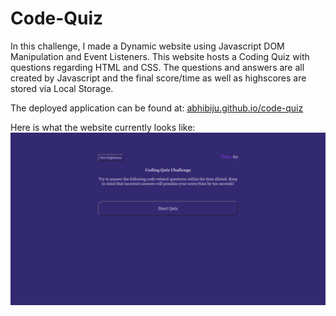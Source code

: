 # Code-Quiz

In this challenge, I made a Dynamic website using Javascript DOM Manipulation and Event Listeners. This website hosts a Coding Quiz with questions regarding HTML and CSS. The questions and answers are all created by Javascript and the final score/time as well as highscores are stored via Local Storage.

The deployed application can be found at: [abhibiju.github.io/code-quiz](https://abhibiju.github.io/code-quiz)

Here is what the website currently looks like:
![Screenshot of Application](/assets/CodingQuiz.png?raw=true "Screenshot of Coding Quiz Site")
